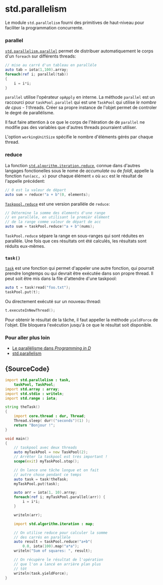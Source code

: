 # std.parallelism

Le module `std.parallelism` fourni des primitives de haut-niveau pour faciliter la programmation concurrente.

### parallel

[`std.parallelism.parallel`](http://dlang.org/phobos/std_parallelism.html#.parallel) permet de distribuer automatiquement le corps d'un `foreach` sur différents threads:

```d
// mise au carré d'un tableau en parallèle
auto tab = iota(1,100).array;
foreach(ref i; parallel(tab))
{
    i = i*i;
}
```

`parallel` utilise l'opérateur `opApply` en interne. La méthode `parallel` est un raccourci pour `taskPool.parallel` qui est une `TaskPool` qui utilise *le nombre de cpus - 1* threads. Créer sa propre instance de l'objet permet de controler le degré de parallélisme.

Il faut faire attention à ce que le corps de l'itération de de `parallel` ne modifie pas des variables que d'autres threads pourraient utiliser.

L'option `workingUnitSize` spécifie le nombre d'éléments gérés par chaque thread.

### reduce

La fonction [`std.algorithm.iteration.reduce`](http://dlang.org/phobos/std_algorithm_iteration.html#reduce), connue dans d'autres langages fonctionelles sous le nome de *accumulate* ou de *foldl*, appelle la fonction `fun(acc, x)` pour chaque élément `x` où `acc` est le résultat de l'appelle précédent:

```d
// 0 est la valeur de départ
auto sum = reduce!"a + b"(0, elements);
```

[`Taskpool.reduce`](http://dlang.org/phobos/std_parallelism.html#.TaskPool.reduce) est une version parallèle de `reduce`:

```d
// Détermine la somme des élements d'une range
// en parallèle, en utilisant le premièr élément
// de la range comme valeur de départ de acc
auto sum = taskPool.reduce!"a + b"(nums);
```

`TaskPool.reduce` sépare la range en sous-ranges qui sont réduites en parallèle. Une fois que ces résultats ont été calculés, les résultats sont réduits eux-mêmes.

### `task()`

[`task`](http://dlang.org/phobos/std_parallelism.html#.task) est une fonction qui permet d'appeler une autre fonction, qui pourrait prendre longtemps ou qui devrait être exécutée dans son propre thread. Il peut soit être mis dans la file d'attendre d'une taskpool:

```d
auto t = task!read("foo.txt");
taskPool.put(t);
```

Ou directement exécuté sur un nouveau thread:

```d
t.executeInNewThread();
```

Pour obtenir le résultat de la tâche, il faut appeller la méthode `yieldForce` de l'objet. Elle bloquera l'exécution jusqu'à ce que le résultat soit disponible.

### Pour aller plus loin

- [Le parallélisme dans _Programming in D_](http://ddili.org/ders/d.en/parallelism.html)
- [std.parallelism](http://dlang.org/phobos/std_parallelism.html)

## {SourceCode}

```d
import std.parallelism : task,
    taskPool, TaskPool;
import std.array : array;
import std.stdio : writeln;
import std.range : iota;

string theTask()
{
    import core.thread : dur, Thread;
    Thread.sleep( dur!("seconds")(1) );
    return "Bonjour !";
}

void main()
{
    // taskpool avec deux threads
    auto myTaskPool = new TaskPool(2);
    // Arrêter la taskpool est très important !
    scope(exit) myTaskPool.stop();

    // On lance une tâche longue et on fait
    // autre chose pendant ce temps
    auto task = task!theTask;
    myTaskPool.put(task);

    auto arr = iota(1, 10).array;
    foreach(ref i; myTaskPool.parallel(arr)) {
        i = i*i;
    }

    writeln(arr);

    import std.algorithm.iteration : map;

    // On utilise reduce pour calculer la somme
    // des carrés en parallèle
    auto result = taskPool.reduce!"a+b"(
        0.0, iota(100).map!"a*a");
    writeln("Sum of squares: ", result);

    // On récupère le résultat de l'opération
    // que l'on a lancé en arrière plan plus
    // tôt
    writeln(task.yieldForce);
}
```